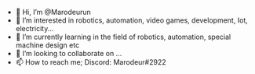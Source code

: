 - 👋 Hi, I’m @Marodeurun
- 👀 I’m interested in robotics, automation, video games, development, Iot, electricity...
- 🌱 I’m currently learning in the field of robotics, automation, special machine design etc
- 💞️ I’m looking to collaborate on ...
- 📫 How to reach me; Discord: Marodeur#2922

<!---
Marodeurun/Marodeurun is a ✨ special ✨ repository because its `README.md` (this file) appears on your GitHub profile.
You can click the Preview link to take a look at your changes.
--->
